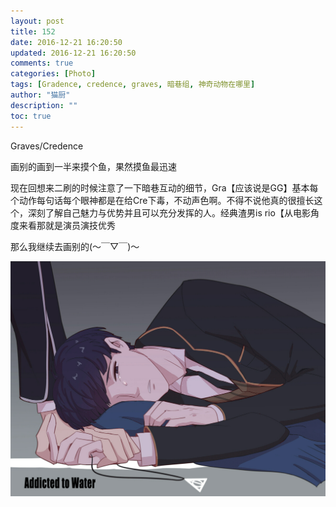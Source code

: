 ```yaml
---
layout: post
title: 152
date: 2016-12-21 16:20:50
updated: 2016-12-21 16:20:50
comments: true
categories: [Photo]
tags: [Gradence, credence, graves, 暗巷组, 神奇动物在哪里]
author: "猫厨"
description: ""
toc: true
---
```


<p>Graves/Credence<br /></p> 
<p>画别的画到一半来摸个鱼，果然摸鱼最迅速</p> 
<p>现在回想来二刷的时候注意了一下暗巷互动的细节，Gra【应该说是GG】基本每个动作每句话每个眼神都是在给Cre下毒，不动声色啊。不得不说他真的很擅长这个，深刻了解自己魅力与优势并且可以充分发挥的人。经典渣男is rio【从电影角度来看那就是演员演技优秀</p> 
<p>那么我继续去画别的(～￣▽￣)～&nbsp;</p>

![](https://raw.githubusercontent.com/alicewish/meowchain247/master/img_cVZNdzJtQk9JV2VWanVZVXdDWGxIM2d4Z2NXZG5BZUkvSkl3eGo4NU5LdEZ4SmtnYi9CYXJBPT0.jpg)